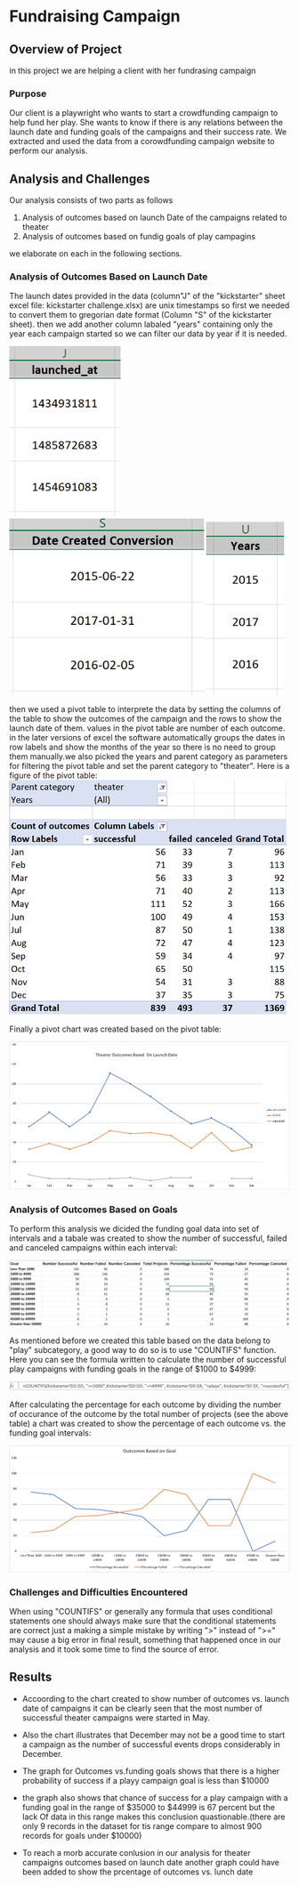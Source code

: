 # **Fundraising Campaign**
## **Overview of Project**
in this project we are helping a client with her fundrasing campaign

### **Purpose**
Our client is a playwright who wants to start a crowdfunding campaign to help fund her play. She wants to know if there is any relations between the launch date and funding goals of the campaigns and their success rate.
We extracted and used the data from a corowdfunding campaign website to perform our analysis.

## **Analysis and Challenges**
Our analysis consists of two parts as follows
1. Analysis of outcomes based on launch Date of the campaigns related to theater
2. Analysis of outcomes based on fundig goals of play campagins

we elaborate on each in the following sections.

### **Analysis of Outcomes Based on Launch Date**
The launch dates provided in the data (column"J" of the "kickstarter" sheet excel file: kickstarter challenge.xlsx) are unix timestamps so first we needed to convert them to gregorian date format (Column "S" of the kickstarter sheet). then we add another column labaled "years" containing only the year each campaign started so we can filter our data by year if it is needed.
<p float="left">
  <img src="/other/launch-unix.PNG" width="200">
  <img src="/other/date-converted.PNG" width="350">
  <img src="/other/year.PNG" width="140">
</p>  
then we used a pivot table to interprete the data by setting the columns of the table to show the outcomes of the campaign and the rows to show the launch date of them. values in the pivot table are number of each outcome. in the later versions of excel the software automatically groups the dates in row labels and show the months of the year so there is no need to group them manually.we also picked the years and parent category as parameters for filtering the pivot table and set the parent category to "theater". Here is a figure of the pivot table:  


<img src="/other/pivot.PNG" width="500">  

Finally a pivot chart was created based on the pivot table:  


<img src="/resources/Theater_Outcomes_vs_Launch.png">

### **Analysis of Outcomes Based on Goals**
To perform this analysis we dicided the funding goal data into set of intervals and a tabale was created to show the number of successful, failed and canceled campaigns within each interval:  


<img src="/other/goal-table.PNG">  

As mentioned before we created this table based on the data belong to "play" subcategory, a good way to do so is to use "COUNTIFS" function. Here you can see the formula written to calculate the number of successful play campaigns with funding goals in the range of $1000 to $4999:  

<img src="/other/countifs.PNG">  

After calculating the percentage for each outcome by dividing the number of occurance of the outcome by the total number of projects (see the above table) a chart was created to show the percentage of each outcome vs. the funding goal intervals:  

<img src="/resources/Outcomes_vs_Goals.png">  



### **Challenges and Difficulties Encountered**
When using "COUNTIFS" or generally any formula that uses conditional statements one should always make sure that the conditional statements are correct just a making a simple mistake by writing ">" instead of ">=" may cause a big error in final result, something that happened once in our analysis and it took some time to find the source of error.

## **Results**

- Accoording to the chart created to show number of outcomes vs. launch date of campaigns it can be clearly seen that the most number of successful theater campaigns were started in May.
- Also the chart illustrates that December may not be a good time to start a campaign as the number of successful events drops considerably in December.

- The graph for Outcomes vs.funding goals shows that there is a higher probability of success if a playy campaign goal is less than $10000

- the graph also shows that chance of success for a play campaign with a funding goal in the range of $35000 to $44999 is 67 percent but the lack Of data in this range makes this conclusion quastionable.(there are only 9 records in the dataset for tis range compare to almost 900 records for goals under $10000)

- To reach a morb accurate conlusion in our analysis for theater campaigns outcomes based on launch date another graph could have been added to show the prcentage of outcomes vs. lunch date 
